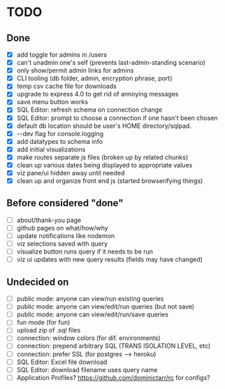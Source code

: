 # TODO

## Done
- [x] add toggle for admins in /users  
- [x] can't unadmin one's self (prevents last-admin-standing scenario)  
- [x] only show/permit admin links for admins  
- [x] CLI tooling (db folder, admin, encryption phrase, port)  
- [x] temp csv cache file for downloads  
- [x] upgrade to express 4.0 to get rid of annoying messages  
- [x] save menu button works  
- [x] SQL Editor: refresh schema on connection change  
- [x] SQL Editor: prompt to choose a connection if one hasn't been chosen  
- [x] default db location should be user's HOME directory/sqlpad.  
- [x] --dev flag for console.logging  
- [x] add datatypes to schema info  
- [x] add initial visualizations  
- [x] make routes separate js files (broken up by related chunks)  
- [x] clean up various dates being displayed to appropriate values  
- [x] viz pane/ui hidden away until needed  
- [x] clean up and organize front end js (started browserifying things)  

## Before considered "done"  
- [ ] about/thank-you page  
- [ ] github pages on what/how/why  
- [ ] update notifications like nodemon  
- [ ] viz selections saved with query  
- [ ] visualize button runs query if it needs to be run  
- [ ] viz ui updates with new query results (fields may have changed)  

## Undecided on
- [ ] public mode: anyone can view/run existing queries
- [ ] public mode: anyone can view/edit/run queries (but not save)
- [ ] public mode: anyone can view/edit/run/save queries
- [ ] fun mode (for fun)
- [ ] upload zip of .sql files
- [ ] connection: window colors (for dif. environments)  
- [ ] connection: prepend arbitrary SQL (TRANS ISOLATION LEVEL, etc)  
- [ ] connection: prefer SSL (for postgres --> heroku)  
- [ ] SQL Editor: Excel file download  
- [ ] SQL Editor: download filename uses query name  
- [ ] Application Profiles? https://github.com/dominictarr/rc for configs?  
